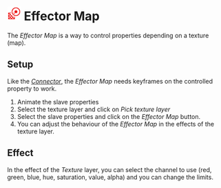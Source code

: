 # ![effector Icon](img\duik-icons\automation\effector-map-icon-r.png) Effector Map

The *Effector Map* is a way to control properties depending on a texture (map).

## Setup

Like the [*Connector*](connector.md), the *Effector Map* needs keyframes on the controlled property to work.

1. Animate the slave properties
2. Select the texture layer and click on *Pick texture layer*
3. Select the slave properties and click on the *Effector Map* button.
4. You can adjust the behaviour of the *Effector Map* in the effects of the texture layer.

## Effect

In the effect of the *Texture* layer, you can select the channel to use (red, green, blue, hue, saturation, value, alpha) and you can change the limits.
